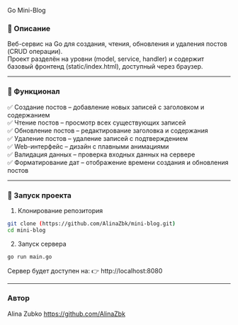 Go Mini-Blog
### 📝 Описание  
Веб-сервис на Go для создания, чтения, обновления и удаления постов (CRUD операции).    
Проект разделён на уровни (model, service, handler) и содержит базовый фронтенд (static/index.html), доступный через браузер.  
_____
### 📌 Функционал
✅ Создание постов – добавление новых записей с заголовком и содержанием  
✅ Чтение постов – просмотр всех существующих записей  
✅ Обновление постов – редактирование заголовка и содержания  
✅ Удаление постов – удаление записей с подтверждением  
✅ Web-интерфейс – дизайн с плавными анимациями  
✅ Валидация данных – проверка входных данных на сервере  
✅ Форматирование дат – отображение времени создания и обновления постов  
_______
### 🚀 Запуск проекта
1. Клонирование репозитория
```bash
git clone (https://github.com/AlinaZbk/mini-blog.git)
cd mini-blog
```
2. Запуск сервера
```bash
go run main.go
```
Сервер будет доступен на:
👉 http://localhost:8080

---
### Автор
Alina Zubko
https://github.com/AlinaZbk
